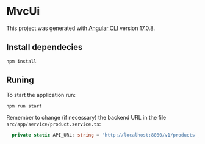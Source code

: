 # MvcUi

This project was generated with [Angular CLI](https://github.com/angular/angular-cli) version 17.0.8.


## Install dependecies
```
npm install
```

## Runing
To start the application run:
```
npm run start
```

Remember to change (if necessary) the backend URL in the file `src/app/service/product.service.ts`:
```TypeScript
  private static API_URL: string = 'http://localhost:8080/v1/products';
```
